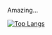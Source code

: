 Amazing...

[![Top Langs](https://github-readme-stats.vercel.app/api/top-langs/?username=Techondorius
)](https://github.com/anuraghazra/github-readme-stats)
